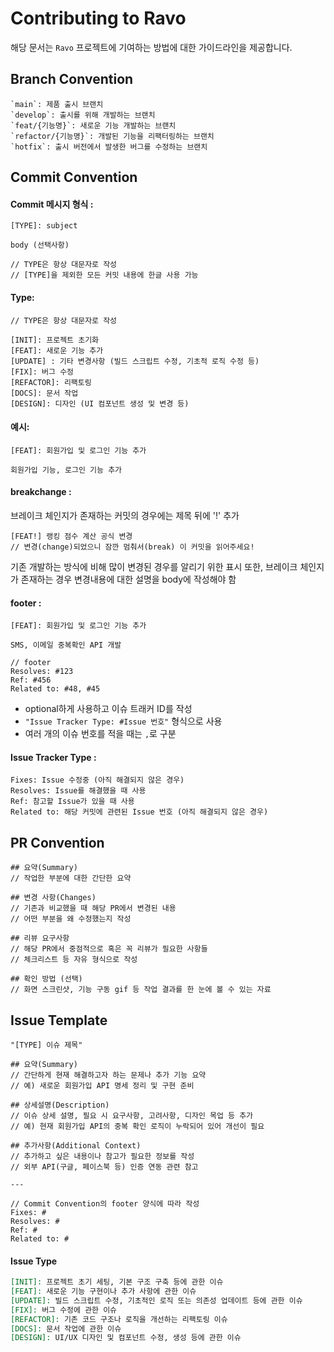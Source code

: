 # Contributing to Ravo

해당 문서는 `Ravo` 프로젝트에 기여하는 방법에 대한 가이드라인을 제공합니다.

## Branch Convention
```
`main`: 제품 출시 브랜치
`develop`: 출시를 위해 개발하는 브랜치
`feat/{기능명}`: 새로운 기능 개발하는 브랜치
`refactor/{기능명}`: 개발된 기능을 리팩터링하는 브랜치
`hotfix`: 출시 버전에서 발생한 버그를 수정하는 브랜치
```

## Commit Convention
#### Commit 메시지 형식 :
```
[TYPE]: subject

body (선택사항)

// TYPE은 항상 대문자로 작성
// [TYPE]을 제외한 모든 커밋 내용에 한글 사용 가능
```

#### Type:
```
// TYPE은 항상 대문자로 작성

[INIT]: 프로젝트 초기화
[FEAT]: 새로운 기능 추가
[UPDATE] : 기타 변경사항 (빌드 스크립트 수정, 기초적 로직 수정 등)
[FIX]: 버그 수정
[REFACTOR]: 리팩토링
[DOCS]: 문서 작업
[DESIGN]: 디자인 (UI 컴포넌트 생성 및 변경 등)
```

#### 예시:
```
[FEAT]: 회원가입 및 로그인 기능 추가

회원가입 기능, 로그인 기능 추가
```

#### breakchange :
브레이크 체인지가 존재하는 커밋의 경우에는 제목 뒤에 '!' 추가
```
[FEAT!] 랭킹 점수 계산 공식 변경
// 변경(change)되었으니 잠깐 멈춰서(break) 이 커밋을 읽어주세요!
```
기존 개발하는 방식에 비해 많이 변경된 경우를 알리기 위한 표시
또한, 브레이크 체인지가 존재하는 경우 변경내용에 대한 설명을 body에 작성해야 함

#### footer : 
```
[FEAT]: 회원가입 및 로그인 기능 추가

SMS, 이메일 중복확인 API 개발

// footer
Resolves: #123
Ref: #456
Related to: #48, #45
```
- optional하게 사용하고 이슈 트래커 ID를 작성
- `"Issue Tracker Type: #Issue 번호"` 형식으로 사용
- 여러 개의 이슈 번호를 적을 때는 `,`로 구분

#### Issue Tracker Type :
```
Fixes: Issue 수정중 (아직 해결되지 않은 경우)
Resolves: Issue를 해결했을 때 사용
Ref: 참고할 Issue가 있을 때 사용
Related to: 해당 커밋에 관련된 Issue 번호 (아직 해결되지 않은 경우)
```

## PR Convention
```
## 요약(Summary)
// 작업한 부분에 대한 간단한 요약

## 변경 사항(Changes)
// 기존과 비교했을 때 해당 PR에서 변경된 내용
// 어떤 부분을 왜 수정했는지 작성

## 리뷰 요구사항
// 해당 PR에서 중점적으로 혹은 꼭 리뷰가 필요한 사항들
// 체크리스트 등 자유 형식으로 작성

## 확인 방법 (선택)
// 화면 스크린샷, 기능 구동 gif 등 작업 결과를 한 눈에 볼 수 있는 자료
```

## Issue Template
```
"[TYPE] 이슈 제목"

## 요약(Summary)
// 간단하게 현재 해결하고자 하는 문제나 추가 기능 요약
// 예) 새로운 회원가입 API 명세 정리 및 구현 준비

## 상세설명(Description)
// 이슈 상세 설명, 필요 시 요구사항, 고려사항, 디자인 목업 등 추가
// 예) 현재 회원가입 API의 중복 확인 로직이 누락되어 있어 개선이 필요

## 추가사항(Additional Context)
// 추가하고 싶은 내용이나 참고가 필요한 정보를 작성
// 외부 API(구글, 페이스북 등) 인증 연동 관련 참고

---

// Commit Convention의 footer 양식에 따라 작성
Fixes: #
Resolves: #
Ref: #
Related to: #
```

#### Issue Type
```md
[INIT]: 프로젝트 초기 세팅, 기본 구조 구축 등에 관한 이슈  
[FEAT]: 새로운 기능 구현이나 추가 사항에 관한 이슈  
[UPDATE]: 빌드 스크립트 수정, 기초적인 로직 또는 의존성 업데이트 등에 관한 이슈  
[FIX]: 버그 수정에 관한 이슈  
[REFACTOR]: 기존 코드 구조나 로직을 개선하는 리팩토링 이슈  
[DOCS]: 문서 작업에 관한 이슈  
[DESIGN]: UI/UX 디자인 및 컴포넌트 수정, 생성 등에 관한 이슈  
```

